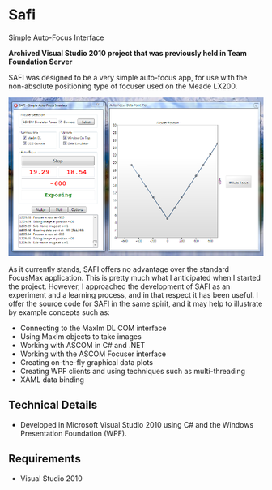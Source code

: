 # Safi

Simple Auto-Focus Interface

**Archived Visual Studio 2010 project that was previously held in Team Foundation Server**

SAFI was designed to be a very simple auto-focus app, for use with the non-absolute positioning type of focuser used on the Meade LX200.

![](./readme-assets/safiSrcProject.png)

As it currently stands, SAFI offers no advantage over the standard FocusMax application. This is pretty much what I anticipated when I started the project. However, I approached the development of SAFI as an experiment and a learning process, and in that respect it has been useful. I offer the source code for SAFI in the same spirit, and it may help to illustrate by example concepts such as:

* Connecting to the MaxIm DL COM interface
* Using MaxIm objects to take images
* Working with ASCOM in C# and .NET
* Working with the ASCOM Focuser interface
* Creating on-the-fly graphical data plots
* Creating WPF clients and using techniques such as multi-threading
* XAML data binding

## Technical Details
* Developed in Microsoft Visual Studio 2010 using C# and the Windows Presentation Foundation (WPF).

## Requirements
* Visual Studio 2010
